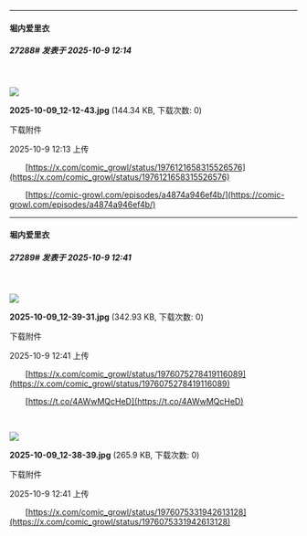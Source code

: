 ﻿
*****

####  堀内爱里衣  
##### 27288#       发表于 2025-10-9 12:14

       

<img src="https://img.stage1st.com/forum/202510/09/121352ksegqbucfgjicxch.jpg" referrerpolicy="no-referrer">

<strong>2025-10-09_12-12-43.jpg</strong> (144.34 KB, 下载次数: 0)

下载附件

2025-10-9 12:13 上传

       [https://x.com/comic_growl/status/1976121658315526576](https://x.com/comic_growl/status/1976121658315526576)

       [https://comic-growl.com/episodes/a4874a946ef4b/](https://comic-growl.com/episodes/a4874a946ef4b/)


*****

####  堀内爱里衣  
##### 27289#       发表于 2025-10-9 12:41

       

<img src="https://img.stage1st.com/forum/202510/09/124108aqfvturuyks2sztx.jpg" referrerpolicy="no-referrer">

<strong>2025-10-09_12-39-31.jpg</strong> (342.93 KB, 下载次数: 0)

下载附件

2025-10-9 12:41 上传

       [https://x.com/comic_growl/status/1976075278419116089](https://x.com/comic_growl/status/1976075278419116089)

       [https://t.co/4AWwMQcHeD](https://t.co/4AWwMQcHeD)

       

<img src="https://img.stage1st.com/forum/202510/09/124109qwtmxuetk4kjgbwu.jpg" referrerpolicy="no-referrer">

<strong>2025-10-09_12-38-39.jpg</strong> (265.9 KB, 下载次数: 0)

下载附件

2025-10-9 12:41 上传

       [https://x.com/comic_growl/status/1976075331942613128](https://x.com/comic_growl/status/1976075331942613128)

